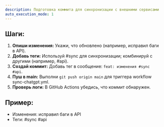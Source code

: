 ```yaml
---
description: Подготовка коммита для синхронизации с внешними сервисами
auto_execution_mode: 1
---
```


## Шаги:
1. **Опиши изменения:** Укажи, что обновлено (например, исправил баги в API).
2. **Добавь теги:** Используй #sync для синхронизации; комбинируй с другими (например, #api).
3. **Создай коммит:** Добавь тег в сообщение: `feat: изменения #sync #api`.
4. **Пуш в main:** Выполни `git push origin main` для триггера workflow sync-chatgpt.yml.
5. **Проверь логи:** В GitHub Actions убедись, что коммит обнаружен.

## Пример:
- Изменения: исправил баги в API
- Теги: #sync #api